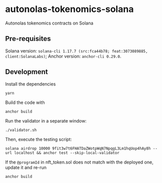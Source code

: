 # autonolas-tokenomics-solana
Autonolas tokenomics contracts on Solana

## Pre-requisites
Solana version: `solana-cli 1.17.7 (src:fca44b78; feat:3073089885, client:SolanaLabs)`;
Anchor version: `anchor-cli 0.29.0`.

## Development
Install the dependencies
```
yarn
```

Build the code with
```
anchor build
```

Run the validator in a separate window:
```
./validator.sh
```

Then, execute the testing script:
```
solana airdrop 10000 9fit3w7t6FHATDaZWotpWqN7NpqgL3Lm1hqUop4hAy8h --url localhost && anchor test --skip-local-validator
```

If the `@programId` in nft_token.sol does not match with the deployed one, update it and re-run
```
anchor build
```